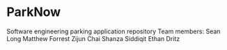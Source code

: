 # ParkNow
Software engineering parking application repository
Team members:
  Sean Long 
  Matthew Forrest
  Zijun Chai
  Shanza Siddiqit
  Ethan Dritz
